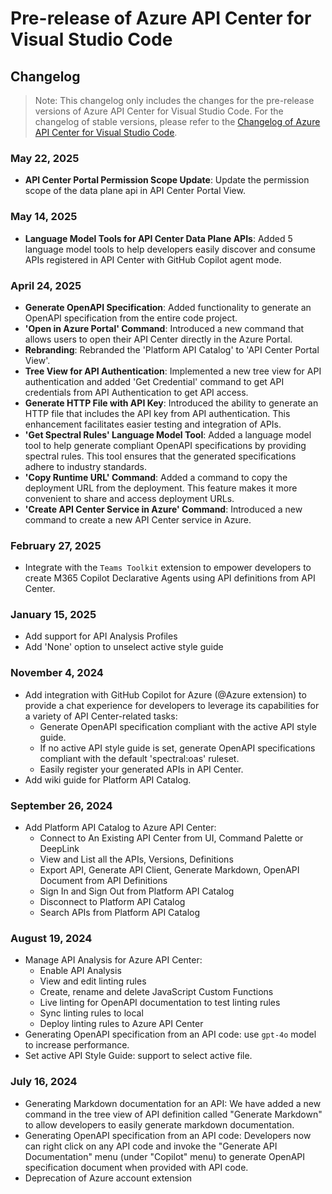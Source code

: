# Pre-release of Azure API Center for Visual Studio Code
## Changelog

> Note: This changelog only includes the changes for the pre-release versions of Azure API Center for Visual Studio Code. For the changelog of stable versions, please refer to the [Changelog of Azure API Center for Visual Studio Code](https://github.com/microsoft/vscode-azureapicenter/blob/main/CHANGELOG.md).

### May 22, 2025
* **API Center Portal Permission Scope Update**: Update the permission scope of the data plane api in API Center Portal View.

### May 14, 2025
* **Language Model Tools for API Center Data Plane APIs**: Added 5 language model tools to help developers easily discover and consume APIs registered in API Center with GitHub Copilot agent mode.

### April 24, 2025
* **Generate OpenAPI Specification**: Added functionality to generate an OpenAPI specification from the entire code project.
* **'Open in Azure Portal' Command**: Introduced a new command that allows users to open their API Center directly in the Azure Portal.
* **Rebranding**: Rebranded the 'Platform API Catalog' to 'API Center Portal View'.
* **Tree View for API Authentication**: Implemented a new tree view for API authentication and added 'Get Credential' command to get API credentials from API Authentication to get API access.
* **Generate HTTP File with API Key**: Introduced the ability to generate an HTTP file that includes the API key from API authentication. This enhancement facilitates easier testing and integration of APIs.
* **'Get Spectral Rules' Language Model Tool**: Added a language model tool to help generate compliant OpenAPI specifications by providing spectral rules. This tool ensures that the generated specifications adhere to industry standards.
* **'Copy Runtime URL' Command**: Added a command to copy the deployment URL from the deployment. This feature makes it more convenient to share and access deployment URLs.
* **'Create API Center Service in Azure' Command**: Introduced a new command to create a new API Center service in Azure.

### February 27, 2025
* Integrate with the `Teams Toolkit` extension to empower developers to create M365 Copilot Declarative Agents using API definitions from API Center.

### January 15, 2025
* Add support for API Analysis Profiles
* Add 'None' option to unselect active style guide

### November 4, 2024
* Add integration with GitHub Copilot for Azure (@Azure extension) to provide a chat experience for developers to leverage its capabilities for a variety of API Center-related tasks:
    * Generate OpenAPI specification compliant with the active API style guide.
    * If no active API style guide is set, generate OpenAPI specifications compliant with the default 'spectral:oas' ruleset.
    * Easily register your generated APIs in API Center.
* Add wiki guide for Platform API Catalog.

### September 26, 2024
* Add Platform API Catalog to Azure API Center:
    * Connect to An Existing API Center from UI, Command Palette or DeepLink
    * View and List all the APIs, Versions, Definitions
    * Export API, Generate API Client, Generate Markdown, OpenAPI Document from API Definitions
    * Sign In and Sign Out from Platform API Catalog
    * Disconnect to Platform API Catalog
    * Search APIs from Platform API Catalog

### August 19, 2024

* Manage API Analysis for Azure API Center:
    * Enable API Analysis
    * View and edit linting rules
    * Create, rename and delete JavaScript Custom Functions
    * Live linting for OpenAPI documentation to test linting rules
    * Sync linting rules to local
    * Deploy linting rules to Azure API Center
* Generating OpenAPI specification from an API code: use `gpt-4o` model to increase performance.
* Set active API Style Guide: support to select active file.

### July 16, 2024

* Generating Markdown documentation for an API: We have added a new command in the tree view of API definition called "Generate Markdown" to allow developers to easily generate markdown documentation.
* Generating OpenAPI specification from an API code: Developers now can right click on any API code and invoke the "Generate API Documentation" menu (under "Copilot" menu) to generate OpenAPI specification document when provided with API code.
* Deprecation of Azure account extension

